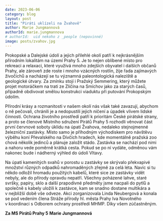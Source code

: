 ```yaml
---
date: 2023-06-06
category: blog
layout: post
title: "Piráti uklízeli na Žvahově"
author: Marie Jungmannová
authorId: marie.jungmannova
# authorId:  uid nekoho z _people (nepovinné)
image: posts/zvahov.jpg
---
```


Prokopské a Dalejské údolí a jejich přilehlé okolí patří k nejkrásnějším přírodním lokalitám na území Prahy 5. Je to nejen oblíbené místo pro rekreaci a relaxaci, které využívá mnoho zdejších obyvatel i dalších občanů Prahy, ale zároveň zde roste i mnoho vzácných rostlin, žije řada zajímavých živočichů a nacházejí se tu významná paleontologická naleziště a geologické útvary. Za zmínku stojí i Pražský Semmering, který můžete projet motoráčkem na trati ze Zličína na Smíchov jako za starých časů, případně obdivovat smělou konstrukci viaduktu při putování Prokopským údolím.

Přírodní krásy a rozmanitosti v našem okolí nás však také zavazují, abychom o ně pečovali, chránili je a nedopustili jejich ničení a úpadek vlivem lidské činnosti. Ochrana životního prostředí patří k prioritám České pirátské strany, a proto se členové Místního sdružení Pirátů Prahy 5 rozhodli věnovat část první červnové soboty úklidu na úpatí Žvahova, nedaleko stejnojmenné železniční zastávky. Místo samo je příhodným východiskem pro návštěvu výběhu koní Převalského na Dívčích hradech, kde momentálně pražská zoo chová několik jedinců a plánuje založit stádo. Zastávka se nachází pod nimi a nahoru vede poměrně krátká cesta. Pokud se po ní vydáte, odměnou vám nakonec bude i nádherný výhled do údolí Vltavy.

Na úpatí kamenitých svahů v porostu u zastávky se skrývalo překvapivé množství různých odpadků nahromaděných zřejmě za celá léta. Navíc si tu někdo odložil hromadu použitých kabelů, které sice ze zastávky vidět nebyly, ale do přírody opravdu nepatří. Všechny poházené lahve, staré svršky, papíry, sklo a další prapodivné předměty jsme nacpali do pytlů a společně s kabely uložili k zastávce, kam se snadno dostane multikára a v nejbližší době vše odveze. Akci zorganizovala Linda Neubergová a konala se pod vedením člena Stráže přírody hl. města Prahy Iva Novotného v koordinaci s Odborem ochrany prostředí MHMP. Díky všem zúčastněným. 


**Za MS Pirátů Prahy 5**
**Marie Jungmannová**
